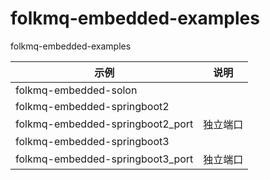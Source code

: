 # folkmq-embedded-examples
folkmq-embedded-examples


| 示例                               | 说明   |
|----------------------------------|------|
| folkmq-embedded-solon            |      |
| folkmq-embedded-springboot2      |      |
| folkmq-embedded-springboot2_port | 独立端口 |
| folkmq-embedded-springboot3      |      |
| folkmq-embedded-springboot3_port | 独立端口 |

